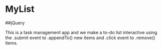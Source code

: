 # MyList

##jQuery

This is a task management app and we make a to-do list interactive using the .submit event to .appendTo() new items and .click event to .remove() items.
